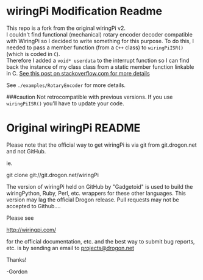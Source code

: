 
wiringPi Modification Readme
=====================
This repo is a fork from the original wiringPi v2.  
I couldn't find functional (mechanical) rotary encoder decoder compatible with WiringPi so I decided to write something for this purpose. To do this, I needed to pass a member function (from a `C++` class) to `wiringPiISR()` (which is coded in `C`).  
Therefore I added a `void* userdata` to the interrupt function so I can find back the instance of my class class from a static member function linkable in C.
[See this post on stackoverflow.com for more details](http://stackoverflow.com/questions/2517484/how-can-i-pass-a-c-member-function-to-a-c-api-as-a-parameter)

See `./examples/RotaryEncoder` for more details.

###caution
Not retrocompatible with previous versions. If you use `wiringPiISR()` you'll have to update your code.

Original wiringPi README
========================

Please note that the official way to get wiringPi is via git from
git.drogon.net and not GitHub.

ie.

  git clone git://git.drogon.net/wiringPi

The version of wiringPi held on GitHub by "Gadgetoid" is used to build the
wiringPython, Ruby, Perl, etc. wrappers for these other languages. This
version may lag the official Drogon release.  Pull requests may not be
accepted to Github....

Please see

  http://wiringpi.com/

for the official documentation, etc. and the best way to submit bug reports, etc.
is by sending an email to projects@drogon.net

Thanks!

  -Gordon
